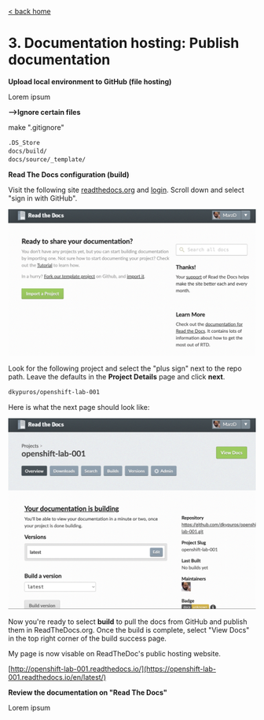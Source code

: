 [< back home](README.md)

# 3. Documentation hosting: Publish documentation

**Upload local environment to GitHub (file hosting)**

Lorem ipsum 

**-->Ignore certain files**

make ".gitignore"

```bash
.DS_Store
docs/build/
docs/source/_template/
```

**Read The Docs configuration (build)**

Visit the following site [readthedocs.org](https://readthedocs.org/) and [login](https://readthedocs.org/accounts/login/). Scroll down and select "sign in with GitHub". 

![Login Screen](https://github.com/dkypuros/sphinx-rst-rtd-notes/blob/main/images/read-the-docs-login.png "Login Screen")

Look for the following project and select the "plus sign" next to the repo path. Leave the defaults in the **Project Details** page and click **next**. 

```bash
dkypuros/openshift-lab-001
```

Here is what the next page should look like:

![Read The Docs Build Page](https://github.com/dkypuros/sphinx-rst-rtd-notes/blob/main/images/build.png "Read the Docs build page")

Now you're ready to select **build** to pull the docs from GitHub and publish them in ReadTheDocs.org. Once the build is complete, select "View Docs" in the top right corner of the build success page.

My page is now visable on ReadTheDoc's public hosting website.

[http://openshift-lab-001.readthedocs.io/](https://openshift-lab-001.readthedocs.io/en/latest/)

**Review the documentation on "Read The Docs"**

Lorem ipsum 


